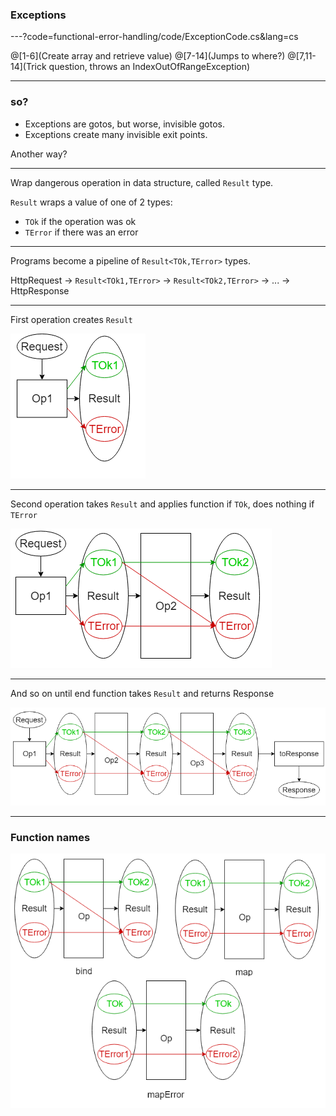 ### Exceptions

---?code=functional-error-handling/code/ExceptionCode.cs&lang=cs

@[1-6](Create array and retrieve value)
@[7-14](Jumps to where?)
@[7,11-14](Trick question, throws an IndexOutOfRangeException)

---

### so?

- Exceptions are gotos, but worse, invisible gotos.
- Exceptions create many invisible exit points.

Another way?

---

Wrap dangerous operation in data structure, called `Result` type.

`Result` wraps a value of one of 2 types:

- `TOk` if the operation was ok
- `TError` if there was an error

---

Programs become a pipeline of `Result<TOk,TError>` types.

HttpRequest -> `Result<TOk1,TError>` -> `Result<TOk2,TError>` -> ... -> HttpResponse

---

First operation creates `Result` 

![Pipeline1](functional-error-handling/assets/img/Pipeline1.png)

---

Second operation takes `Result` and applies function if `TOk`, does nothing if `TError`

![Pipeline2](functional-error-handling/assets/img/Pipeline2.png)

---

And so on until end function takes `Result` and returns Response

![Pipeline3](functional-error-handling/assets/img/Pipeline3.png)

---

### Function names

![Terms](functional-error-handling/assets/img/Terms.png)
